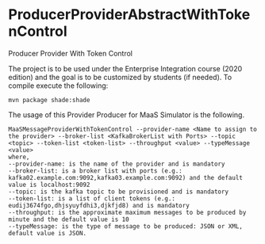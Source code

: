 # ProducerProviderAbstractWithTokenControl
Producer Provider With Token Control

The project is to be used under the Enterprise Integration course (2020 edition) and the goal is to be customized by students (if needed). To compile execute the following:
````
mvn package shade:shade
````
The usage of this Provider Producer for MaaS Simulator is the following.
````
MaaSMessageProviderWithTokenControl --provider-name <Name to assign to the provider> --broker-list <KafkaBrokerList with Ports> --topic <topic> --token-list <token-list> --throughput <value> --typeMessage <value>
where, 
--provider-name: is the name of the provider and is mandatory
--broker-list: is a broker list with ports (e.g.: kafka02.example.com:9092,kafka03.example.com:9092) and the default value is localhost:9092
--topic: is the kafka topic to be provisioned and is mandatory
--token-list: is a list of client tokens (e.g.: eudij3674fgo,dhjsyuyfdhi3,djkfjd8) and is mandatory
--throughput: is the approximate maximum messages to be produced by minute and the default value is 10
--typeMessage: is the type of message to be produced: JSON or XML, default value is JSON.
